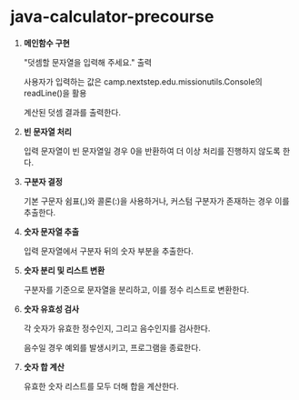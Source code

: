 # java-calculator-precourse

1. **메인함수 구현**

   "덧셈할 문자열을 입력해 주세요." 출력

   사용자가 입력하는 값은 camp.nextstep.edu.missionutils.Console의 readLine()을 활용

   계산된 덧셈 결과를 출력한다.

2. **빈 문자열 처리**

   입력 문자열이 빈 문자열일 경우 0을 반환하여 더 이상 처리를 진행하지 않도록 한다.

3. **구분자 결정**

   기본 구문자 쉼표(,)와 콜론(:)을 사용하거나, 커스텀 구분자가 존재하는 경우 이를 추출한다.

4. **숫자 문자열 추출**

   입력 문자열에서 구분자 뒤의 숫자 부분을 추출한다.

5. **숫자 분리 및 리스트 변환**

   구분자를 기준으로 문자열을 분리하고, 이를 정수 리스트로 변환한다.

6. **숫자 유효성 검사**

   각 숫자가 유효한 정수인지, 그리고 음수인지를 검사한다.

   음수일 경우 예외를 발생시키고, 프로그램을 종료한다.

7. **숫자 합 계산**

   유효한 숫자 리스트를 모두 더해 합을 계산한다.

   
